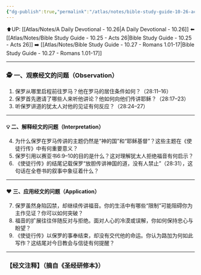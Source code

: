 ```yaml
---
{"dg-publish":true,"permalink":"/atlas/notes/bible-study-guide-10-26-acts-28-11-31/"}
---
```


⬆️UP: [[Atlas/Notes/A Daily Devotional - 10.26\|A Daily Devotional - 10.26]]
⬅️ [[Atlas/Notes/Bible Study Guide - 10.25 - Acts 26\|Bible Study Guide - 10.25 - Acts 26]]
➡️ [[Atlas/Notes/Bible Study Guide - 10.27 - Romans 1.01-17\|Bible Study Guide - 10.27 - Romans 1.01-17]] 

---

### 🕵️ 一、观察经文的问题（Observation）

1. 保罗从哪里启程前往罗马？他在罗马的居住条件如何？（28:11–16）
2. 保罗首先邀请了哪些人来听他讲论？他如何向他们传讲耶稣？（28:17–23）
3. 听保罗讲道的犹太人对他的见证有何反应？（28:24–27）

---

#### 💡 二、解释经文的问题（Interpretation）

4. 为什么保罗在罗马传讲的主题仍然是“神的国”和“耶稣基督”？这些主题在《使徒行传》中有何重要意义？
5. 保罗引用以赛亚书6:9–10的目的是什么？这对理解犹太人拒绝福音有何启示？
6. 《使徒行传》的结尾记载保罗“放胆传讲神国的道，没有人禁止”（28:31），这句话在全卷书的叙事中象征着什么？

---

#### ❤️ 三、应用经文的问题（Application）

7. 保罗虽然身陷囚禁，却继续传讲福音。你的生活中有哪些“限制”可能阻碍你为主作见证？你可以如何突破？
8. 福音的扩展往往伴随反对与拒绝。面对人心的冷漠或误解，你如何保持忠心与盼望？
9. 《使徒行传》以保罗的事奉结束，却没有交代他的命运。你认为路加为何如此写作？这结尾对今日教会与信徒有何提醒？

---
### 【经文注释】（摘自《圣经研修本》）

